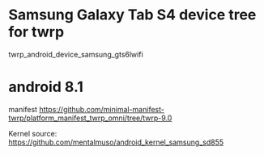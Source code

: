 # Samsung Galaxy Tab S4 device tree for twrp
twrp_android_device_samsung_gts6lwifi

# android 8.1
manifest
https://github.com/minimal-manifest-twrp/platform_manifest_twrp_omni/tree/twrp-9.0

Kernel source:
https://github.com/mentalmuso/android_kernel_samsung_sd855
